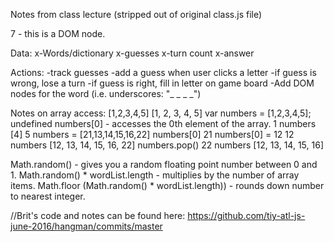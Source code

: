 Notes from class lecture (stripped out of original class.js file)

 <span id="turn-count">7</span>   - this is a DOM node.

Data:
x-Words/dictionary
x-guesses
x-turn count
x-answer

Actions:
-track guesses
-add a guess when user clicks a letter
-if guess is wrong, lose a turn
-if guess is right, fill in letter on game board
-Add DOM nodes for the word (i.e. underscores: "_ _ _ _")

Notes on array access:
[1,2,3,4,5]
[1, 2, 3, 4, 5]
var numbers = [1,2,3,4,5];
undefined
numbers[0]  - accesses the 0th element of the array.
1
numbers [4]
5
numbers = [21,13,14,15,16,22]
numbers[0]
21
numbers[0] = 12
12
numbers
[12, 13, 14, 15, 16, 22]
numbers.pop()
22
numbers
[12, 13, 14, 15, 16]


Math.random() - gives you a random floating point number between 0 and 1.
Math.random() * wordList.length - multiplies by the number of array items.
Math.floor (Math.random() * wordList.length)) - rounds down number to nearest integer.

//Brit's code and notes can be found here: https://github.com/tiy-atl-js-june-2016/hangman/commits/master

